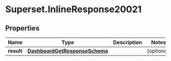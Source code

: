 # Superset.InlineResponse20021

## Properties
Name | Type | Description | Notes
------------ | ------------- | ------------- | -------------
**result** | [**DashboardGetResponseSchema**](DashboardGetResponseSchema.md) |  | [optional] 
